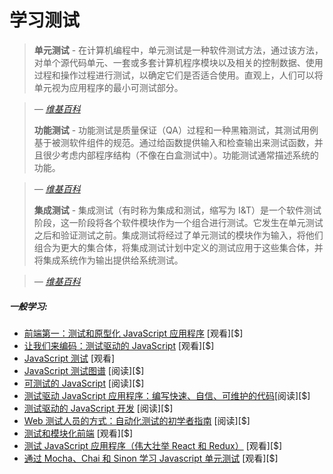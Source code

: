 # 学习测试

> **单元测试** - 在计算机编程中，单元测试是一种软件测试方法，通过该方法，对单个源代码单元、一套或多套计算机程序模块以及相关的控制数据、使用过程和操作过程进行测试，以确定它们是否适合使用。直观上，人们可以将单元视为应用程序的最小可测试部分。

><cite>&#8212; [维基百科](https://en.wikipedia.org/wiki/Unit_testing)</cite>
>
> **功能测试** - 功能测试是质量保证（QA）过程和一种黑箱测试，其测试用例基于被测软件组件的规范。通过给函数提供输入和检查输出来测试函数，并且很少考虑内部程序结构（不像在白盒测试中）。功能测试通常描述系统的功能。

><cite>&#8212; [维基百科](https://en.wikipedia.org/wiki/Functional_testing)</cite>
>
> **集成测试** - 集成测试（有时称为集成和测试，缩写为 I&T）是一个软件测试阶段，这一阶段将各个软件模块作为一个组合进行测试。它发生在单元测试之后和验证测试之前。集成测试将经过了单元测试的模块作为输入，将他们组合为更大的集合体，将集成测试计划中定义的测试应用于这些集合体，并将集成系统作为输出提供给系统测试。

><cite>&#8212; [维基百科](https://en.wikipedia.org/wiki/Integration_testing)</cite>

##### 一般学习:

* [前端第一：测试和原型化 JavaScript 应用程序](http://www.pluralsight.com/courses/testing-and-prototyping-javascript-apps) [观看][$]
* [让我们来编码：测试驱动的 JavaScript](http://www.letscodejavascript.com/) [观看][$]
* [JavaScript 测试](https://www.udacity.com/course/javascript-testing--ud549) [观看]
* [JavaScript 测试图谱](http://jstesting.jcoglan.com/) [阅读][$]
* [可测试的 JavaScript](https://www.amazon.com/gp/product/1449323391?&_encoding=UTF8&tag=frontend-handbook-20&linkCode=ur2&linkId=a27df21b09e3eff9ad8033a5c959e7f0&camp=1789&creative=9325) [阅读][$]
* [测试驱动 JavaScript 应用程序：编写快速、自信、可维护的代码](https://www.amazon.com/Test-Driving-JavaScript-Applications-Confident-Maintainable/dp/1680501747?&_encoding=UTF8&tag=frontend-handbook-20&linkCode=ur2&linkId=c97c9c87e634569328a335cba0b0c15f&camp=1789&creative=9325)[阅读][$]
* [测试驱动的 JavaScript 开发](https://www.amazon.com/dp/0321683919/?&_encoding=UTF8&tag=frontend-handbook-20&linkCode=ur2&linkId=f707aa5243bf6bac68bda05d1e6369e8&camp=1789&creative=9325) [阅读][$]
* [Web 测试人员的方式：自动化测试的初学者指南](https://www.amazon.com/Way-Web-Tester-Beginners-Automating/dp/1680501836/?&_encoding=UTF8&tag=frontend-handbook-20&linkCode=ur2&linkId=3e2c87950e0350d64c9d9862ed2ef524&camp=1789&creative=9325) [阅读][$]
* [测试和模块化前端](https://frontendmasters.com/courses/testing-modular-front-end/) [观看][$]
* [测试 JavaScript 应用程序（伟大壮举 React 和 Redux）](https://frontendmasters.com/courses/testing-javascript/) [观看][$]
* [通过 Mocha、Chai 和 Sinon 学习 Javascript 单元测试](https://www.udemy.com/learn-javascript-unit-testing-with-mocha-chai-and-sinon/) [观看][$]




























